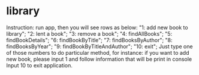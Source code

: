 # library
Instruction:
run app, then you will see rows as below:
"1: add new book to library";
"2: lent a book";
"3: remove a book";
"4: findAllBooks";
"5: findBookDetails";
"6: findBookByTitle";
"7: findBooksByAuthor";
"8: findBooksByYear";
"9: findBookByTitleAndAuthor";
"10: exit";
Just type one of those numbers to do particular method, for instance:
if you want to add new book, please input 1 and follow information that will be print in console
Input 10 to exit application.